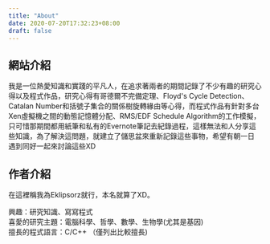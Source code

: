 ```yaml
---
title: "About"
date: 2020-07-20T17:32:23+08:00
draft: false
---
```


## 網站介紹

我是一位熱愛知識和實踐的平凡人，在追求著兩者的期間記錄了不少有趣的研究心得以及程式作品，研究心得有哥德爾不完備定理、Floyd's Cycle Detection、
Catalan Number和括號子集合的關係樹旋轉緣由等心得，而程式作品有針對多台Xen虛擬機之間的動態記憶體分配、RMS/EDF Schedule Algorithm的工作模擬，
只可惜那期間都用紙筆和私有的Evernote筆記去紀錄過程，這樣無法和人分享這些知識，為了解決這問題，就建立了儲思盆來重新記錄這些事物，希望有朝一日
遇到同好一起來討論這些XD


## 作者介紹

在這裡稱我為Eklipsorz就行，本名就算了XD。  

興趣：研究知識、寫寫程式  
喜愛的研究主題：電腦科學、哲學、數學、生物學(尤其是基因)  
擅長的程式語言：C/C++ （僅列出比較擅長)


